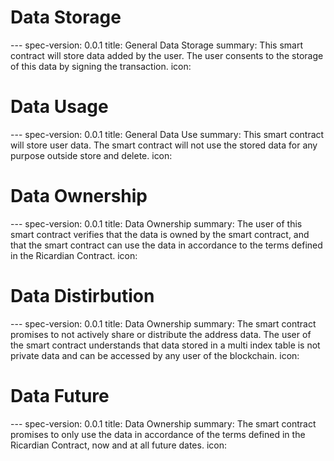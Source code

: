 <h1 class="clause">Data Storage</h1>
---
spec-version: 0.0.1
title: General Data Storage
summary: This smart contract will store data added by the user. The user consents to the storage of this data by signing the transaction.
icon: 


<h1 class="clause">Data Usage</h1>
---
spec-version: 0.0.1
title: General Data Use
summary: This smart contract will store user data. The smart contract will not use the stored data for any purpose outside store and delete.
icon: 

<h1 class="clause">Data Ownership</h1>
---
spec-version: 0.0.1
title: Data Ownership
summary: The user of this smart contract verifies that the data is owned by the smart contract, and that the smart contract can use the data in accordance to the terms defined in the Ricardian Contract.
icon: 

<h1 class="clause">Data Distirbution</h1>
---
spec-version: 0.0.1
title: Data Ownership
summary: The smart contract promises to not actively share or distribute the address data. The user of the smart contract understands that data stored in a multi index table is not private data and can be accessed by any user of the blockchain.  
icon: 


<h1 class="clause">Data Future</h1>
---
spec-version: 0.0.1
title: Data Ownership
summary: The smart contract promises to only use the data in accordance of the terms defined in the Ricardian Contract, now and at all future dates. 
icon: 
